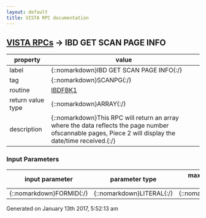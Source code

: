 ```yaml
---
layout: default
title: VISTA RPC documentation
---
```




## [VISTA RPCs](TableOfContent.md) &#8594; IBD GET SCAN PAGE INFO 

 property | value 
--- | --- 
 label | {::nomarkdown}IBD GET SCAN PAGE INFO{:/}
 tag | {::nomarkdown}SCANPG{:/}
 routine | [IBDFBK1](http://code.osehra.org/dox/Routine_IBDFBK1_source.html)
 return value type | {::nomarkdown}ARRAY{:/}
 description | {::nomarkdown}This RPC will return an array where the data reflects the page number ofscannable pages, Piece 2 will display the date/time received.{:/}

### Input Parameters

| input parameter | parameter type | maximum data length | required | description | 
| --- | --- | --- | --- | --- | 
| {::nomarkdown}FORMID{:/} | {::nomarkdown}LITERAL{:/} | {::nomarkdown}30{:/} | {::nomarkdown}true{:/} |  | 




 Generated on January 13th 2017, 5:52:13 am